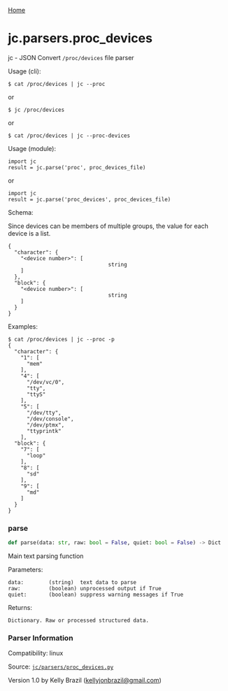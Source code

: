 [Home](https://kellyjonbrazil.github.io/jc/)
<a id="jc.parsers.proc_devices"></a>

# jc.parsers.proc\_devices

jc - JSON Convert `/proc/devices` file parser

Usage (cli):

    $ cat /proc/devices | jc --proc

or

    $ jc /proc/devices

or

    $ cat /proc/devices | jc --proc-devices

Usage (module):

    import jc
    result = jc.parse('proc', proc_devices_file)

or

    import jc
    result = jc.parse('proc_devices', proc_devices_file)

Schema:

Since devices can be members of multiple groups, the value for each device
is a list.

    {
      "character": {
        "<device number>": [
                                    string
        ]
      },
      "block": {
        "<device number>": [
                                    string
        ]
      }
    }

Examples:

    $ cat /proc/devices | jc --proc -p
    {
      "character": {
        "1": [
          "mem"
        ],
        "4": [
          "/dev/vc/0",
          "tty",
          "ttyS"
        ],
        "5": [
          "/dev/tty",
          "/dev/console",
          "/dev/ptmx",
          "ttyprintk"
        ],
      "block": {
        "7": [
          "loop"
        ],
        "8": [
          "sd"
        ],
        "9": [
          "md"
        ]
      }
    }

<a id="jc.parsers.proc_devices.parse"></a>

### parse

```python
def parse(data: str, raw: bool = False, quiet: bool = False) -> Dict
```

Main text parsing function

Parameters:

    data:        (string)  text data to parse
    raw:         (boolean) unprocessed output if True
    quiet:       (boolean) suppress warning messages if True

Returns:

    Dictionary. Raw or processed structured data.

### Parser Information
Compatibility:  linux

Source: [`jc/parsers/proc_devices.py`](https://github.com/kellyjonbrazil/jc/blob/master/jc/parsers/proc_devices.py)

Version 1.0 by Kelly Brazil (kellyjonbrazil@gmail.com)
